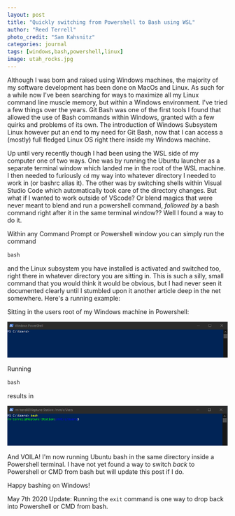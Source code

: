 ```yaml
---
layout: post
title: "Quickly switching from Powershell to Bash using WSL"
author: "Reed Terrell"
photo_credit: "Sam Kahsnitz"
categories: journal
tags: [windows,bash,powershell,linux]
image: utah_rocks.jpg
---
```


Although I was born and raised using Windows machines, the majority of my software development has been done on MacOs and Linux. As such for a while now I've been searching for ways to maximize all my Linux command line muscle memory, but within a Windows environment. I've tried a few things over the years. Git Bash was one of the first tools I found that allowed the use of Bash commands within Windows, granted with a few quirks and problems of its own. The introduction of Windows Subsystem Linux however put an end to my need for Git Bash, now that I can access a (mostly) full fledged Linux OS right there inside my Windows machine.

Up until very recently though I had been using the WSL side of my computer one of two ways. One was by running the Ubuntu launcher as a separate terminal window which landed me in the root of the WSL machine. I then needed to furiously `cd` my way into whatever directory I needed to work in (or bashrc alias it). The other was by switching shells within Visual Studio Code which automatically took care of the directory changes. But what if I wanted to work outside of VScode? Or blend magics that were never meant to blend and run a powershell command, _followed by_ a bash command right after it in the same terminal window?? Well I found a way to do it.

Within any Command Prompt or Powershell window you can simply run the command

```powershell
bash
```

and the Linux subsystem you have installed is activated and switched too, right there in whatever directory you are sitting in. This is such a silly, small command that you would think it would be obvious, but I had never seen it documented clearly until I stumbled upon it another article deep in the net somewhere. Here's a running example:

Sitting in the users root of my Windows machine in Powershell:

![powersh](/assets/img/powershell-to-bash/powersh.png)

Running

```powershell
bash
```

results in

![bash](/assets/img/powershell-to-bash/bash.png)

And VOILA! I'm now running Ubuntu bash in the same directory inside a Powershell terminal. I have not yet found a way to switch _back_ to Powershell or CMD from bash but will update this post if I do.

Happy bashing on Windows!

May 7th 2020 Update: Running the `exit` command is one way to drop back into Powershell or CMD from bash.
